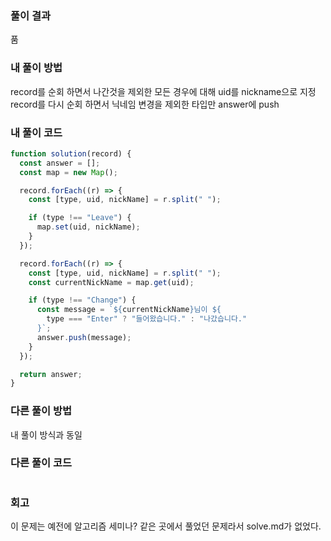 ### 풀이 결과

품

### 내 풀이 방법

record를 순회 하면서 나간것을 제외한 모든 경우에 대해 uid를 nickname으로 지정
record를 다시 순회 하면서 닉네임 변경을 제외한 타입만 answer에 push

### 내 풀이 코드

```js
function solution(record) {
  const answer = [];
  const map = new Map();

  record.forEach((r) => {
    const [type, uid, nickName] = r.split(" ");

    if (type !== "Leave") {
      map.set(uid, nickName);
    }
  });

  record.forEach((r) => {
    const [type, uid, nickName] = r.split(" ");
    const currentNickName = map.get(uid);

    if (type !== "Change") {
      const message = `${currentNickName}님이 ${
        type === "Enter" ? "들어왔습니다." : "나갔습니다."
      }`;
      answer.push(message);
    }
  });

  return answer;
}
```

### 다른 풀이 방법

내 풀이 방식과 동일

### 다른 풀이 코드

```js

```

### 회고

이 문제는 예전에 알고리즘 세미나? 같은 곳에서 풀었던 문제라서 solve.md가 없었다.
